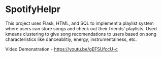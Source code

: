 # SpotifyHelpr
This project uses Flask, HTML, and SQL to implement a playlist system where users can store songs and check out their friends' playlists. Used kmeans clustering to give song recomendations to users based on song characteristics like danceablitiy, energy, instrumentalness, etc.

Video Demonstration - https://youtu.be/gEFSUfccU-c
